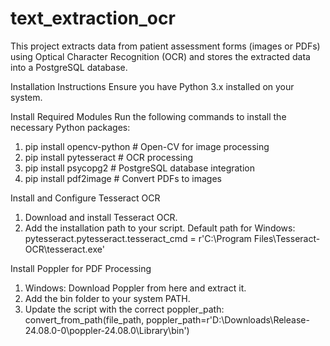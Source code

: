 # text_extraction_ocr

This project extracts data from patient assessment forms (images or PDFs) using Optical Character Recognition (OCR) and stores the extracted data into a PostgreSQL database.

Installation Instructions
Ensure you have Python 3.x installed on your system.

Install Required Modules
Run the following commands to install the necessary Python packages:
1. pip install opencv-python  # Open-CV for image processing
2. pip install pytesseract    # OCR processing
3. pip install psycopg2       # PostgreSQL database integration
4. pip install pdf2image      # Convert PDFs to images

Install and Configure Tesseract OCR
1. Download and install Tesseract OCR.
2. Add the installation path to your script. Default path for Windows:
   pytesseract.pytesseract.tesseract_cmd = r'C:\Program Files\Tesseract-OCR\tesseract.exe'

Install Poppler for PDF Processing
1. Windows: Download Poppler from here and extract it.
2. Add the bin folder to your system PATH.
3. Update the script with the correct poppler_path:
   convert_from_path(file_path, poppler_path=r'D:\Downloads\Release-24.08.0-0\poppler-24.08.0\Library\bin')
